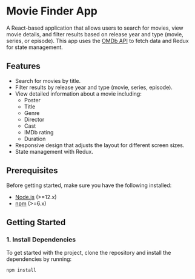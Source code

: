 # Movie Finder App

A React-based application that allows users to search for movies, view movie details, and filter results based on release year and type (movie, series, or episode). This app uses the [OMDb API](http://www.omdbapi.com/) to fetch data and Redux for state management.

## Features

- Search for movies by title.
- Filter results by release year and type (movie, series, episode).
- View detailed information about a movie including:
  - Poster
  - Title
  - Genre
  - Director
  - Cast
  - IMDb rating
  - Duration
- Responsive design that adjusts the layout for different screen sizes.
- State management with Redux.

## Prerequisites

Before getting started, make sure you have the following installed:

- [Node.js](https://nodejs.org/) (>=12.x)
- [npm](https://www.npmjs.com/) (>=6.x)

## Getting Started

### 1. Install Dependencies

To get started with the project, clone the repository and install the dependencies by running:

```bash
npm install
